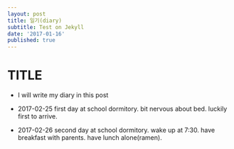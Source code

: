 ```yaml
---
layout: post
title: 일기(diary)
subtitle: Test on Jekyll
date: '2017-01-16'
published: true
---
```


# TITLE

* I will write my diary in this post

* 2017-02-25 first day at school dormitory. bit nervous about bed. luckily first to arrive.

* 2017-02-26 second day at school dormitory. wake up at 7:30. have breakfast with parents. have lunch alone(ramen). 

